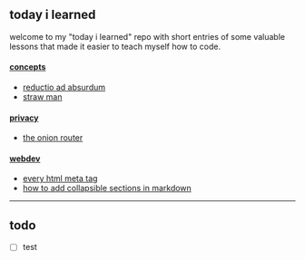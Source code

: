 ## today i learned
welcome to my "today i learned" repo with short entries of some valuable lessons that made it easier to teach myself how to code.
<br>
#### [concepts](#concepts)
  - [reductio ad absurdum](concepts/reductio-ad-absurdum.md)
  - [straw man](concepts/straw-man.md) 
#### [privacy](#privacy)
  - [the onion router](privacy/tor.md)
#### [webdev](#webdev)  
  - [every html meta tag](webdev/html-meta-tags.md)
  - [how to add collapsible sections in markdown](webdev/markdown-details-collapsible.md)

----

todo
----
- [ ] test




